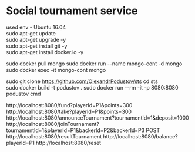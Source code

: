 # Social tournament service
used env - Ubuntu 16.04  
sudo apt-get update  
sudo apt-get upgrade -y  
sudo apt-get install git -y  
sudo apt-get install docker.io -y

sudo docker pull mongo
sudo docker run --name mongo-cont -d mongo
sudo docker exec -it mongo-cont mongo

sudo git clone https://github.com/OlexandrPodustov/sts
cd sts  
sudo docker build -t podustov .
sudo docker run --rm -it -p 8080:8080 podustov cmd


http://localhost:8080/fund?playerId=P1&points=300 
http://localhost:8080/take?playerId=P1&points=300
http://localhost:8080/announceTournament?tournamentId=1&deposit=1000
http://localhost:8080/joinTournament?tournamentId=1&playerId=P1&backerId=P2&backerId=P3
POST http://localhost:8080/resultTournament
http://localhost:8080/balance?playerId=P1
http://localhost:8080/reset
